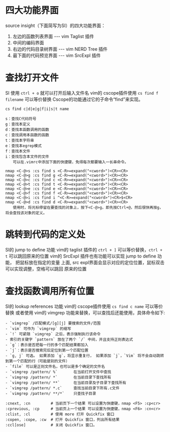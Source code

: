 # 四大功能界面
source insight（下面简写为SI）的四大功能界面：
1. 左边的函数列表界面      --- vim Taglist 插件 
2. 中间的编码界面
3. 右边的代码目录树界面    --- vim NERD Tree 插件
4. 最下面的代码预览界面    --- vim SrcExpl 插件

# 查找打开文件
SI 使用 `ctrl + o` 就可以打开后输入文件名
vim的 cscope插件使用 `cs find f filename` 可以等价替换
Cscope的功能通过它的子命令“find”来实现。
```
cs find c|d|e|g|f|i|s|t name

s：查找C代码符号
g：查找本定义
d：查找本函数调用的函数
c：查找调用本函数的函数
t：查找本字符串
e：查找本egrep模式
f：查找本文件
i：查找包含本文件的文件
　　可以在.vimrc中添加下面的快捷键，免得每次都要输入一长串命令。

nmap <C-@>s :cs find s <C-R>=expand("<cword>")<CR><CR>
nmap <C-@>g :cs find g <C-R>=expand("<cword>")<CR><CR>
nmap <C-@>c :cs find c <C-R>=expand("<cword>")<CR><CR>
nmap <C-@>t :cs find t <C-R>=expand("<cword>")<CR><CR>
nmap <C-@>e :cs find e <C-R>=expand("<cword>")<CR><CR>
nmap <C-@>f :cs find f <C-R>=expand("<cword>")<CR><CR>
nmap <C-@>i :cs find i ^<C-R>=expand("<cword>")<CR>$<CR>
nmap <C-@>d :cs find d <C-R>=expand("<cword>")<CR><CR>
　　使用时，将光标停留在要查找的对象上，按下<C-@>g，即先按Ctrl+@，然后很快再按g，将会查找该对象的定义。
```


# 跳转到代码的定义处
SI的 jump to define 功能
vim的 taglist 插件的 `ctrl + ]` 可以等价替换，`ctrl + t` 可以跳回原来的位置
vim的 SrcExpl 插件也有功能可以实现 jump to define 功能， 把鼠标放在指定的变量
	上面, src expl界面会显示对应的定位位置，鼠标双击可以实现调整，空格可以跳回
	原来的位置

# 查找函数调用所有位置
SI的 lookup references 功能
vim的 cscope插件使用 `cs find c name` 可以等价替换
或者使用 vim的 vimgrep 功能来替换，可以查找后还能使用，具体命令如下:
```
- `vimgrep` /匹配模式/[g][j] 要搜索的文件/范围 
- `vim` 可作为 `vimgrep` 的缩写
- `!` 可紧随 `vimgrep` 之后，表示强制执行该命令
- 索引的关键字 `pattern` 放在了两个 `/` 中间，并且支持正则表达式
- `g`：表示是否把每一行的多个匹配结果都加入
- `j`：表示是否搜索完后定位到第一个匹配位置
- `g, j` 可选。 如果添加 `g`，将显示重复行， 如果添加 `j`，`Vim` 将不会自动跳转到第一个匹配的行（可能是别的文件）
- `file` 可以是正则文件名，也可以是多个确定的文件名
- `vimgrep /pattern/ %`       在当前打开文件中查找
- `vimgrep /pattern/ *`       在当前目录下查找所有
- `vimgrep /pattern/ **`      在当前目录及子目录下查找所有
- `vimgrep /pattern/ *.c`     查找当前目录下所有.c文件
- `vimgrep /pattern/ **/*`    只查找子目录

:cnext, :cn         # 当前页下一个结果 可以设置为快捷键，nmap <F5> :cp<cr> 
:cprevious, :cp     # 当前页上一个结果 可以设置为快捷键，nmap <F6> :cn<cr>
:clist, :cl         # 使用 more 打开 Quickfix 窗口
:copen, :cope, :cw  # 打开 Quickfix 窗口，列出所有结果
:ccl[ose]           # 关闭 Quickfix 窗口。
```